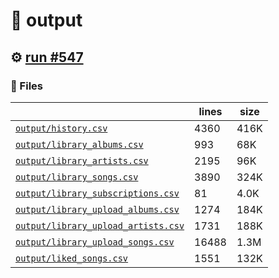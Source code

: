 # 📝  output 

## ⚙️ [run #547](https://github.com/jwenerd/ytm-dl/actions/runs/8135544658)

### 📁 Files

|                                                                         |lines|size|
|-------------------------------------------------------------------------|-----|----|
|[`output/history.csv` ](output/history.csv)                              |4360 |416K|
|[`output/library_albums.csv` ](output/library_albums.csv)                |993  |68K |
|[`output/library_artists.csv` ](output/library_artists.csv)              |2195 |96K |
|[`output/library_songs.csv` ](output/library_songs.csv)                  |3890 |324K|
|[`output/library_subscriptions.csv` ](output/library_subscriptions.csv)  |81   |4.0K|
|[`output/library_upload_albums.csv` ](output/library_upload_albums.csv)  |1274 |184K|
|[`output/library_upload_artists.csv` ](output/library_upload_artists.csv)|1731 |188K|
|[`output/library_upload_songs.csv` ](output/library_upload_songs.csv)    |16488|1.3M|
|[`output/liked_songs.csv` ](output/liked_songs.csv)                      |1551 |132K|